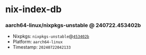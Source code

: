 # nix-index-db
### aarch64-linux/nixpkgs-unstable @ 240722.453402b
- Nixpkgs: `nixpkgs-unstable`@[`453402b`](https://github.com/NixOS/nixpkgs/commit/453402b94f39f968a7c27df28e060f69e4a50c3b)
- Platform: `aarch64-linux`
- Timestamp: `20240722042133`
